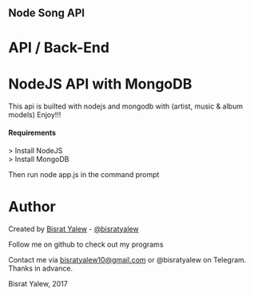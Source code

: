 <h2> Node Song API </h2>

# API / Back-End

NodeJS API with MongoDB
=======================

<p>This api is builted with nodejs and mongodb with (artist, music & album models)  Enjoy!!! </p>

<h4>Requirements</h4>
>  Install NodeJS <br>
>  Install MongoDB

Then run node app.js in the command prompt

Author
======

Created by [Bisrat Yalew](https://linkedin.com/in/bisratyalew) - [@bisratyalew](mailto:bisratyalew10@gmail.com)

Follow me on github to check out my programs

Contact me via bisratyalew10@gmail.com or @bisratyalew on Telegram.  
Thanks in advance.

Bisrat Yalew, 2017  
